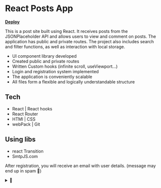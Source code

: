 # React Posts App                       
[__Deploy__](https://ilya-potapow.github.io/blog-react/)          


This is a post site built using React. It receives posts from the JSONPlaceholder API and allows users to view and comment on posts. The application has public and private routes. The project also includes search and filter functions, as well as interaction with local storage.

- UI component library developed
- Created public and private routes
- Written Custom hooks  (infinite scroll, useViewport...)
- Login and registration system implemented
- The application is conveniently scalable
- All files form a flexible and logically understandable structure

## Tech
- React | React hooks
- React Router
- HTMl | CSS
- webPack | Git

## Using libs
- react Transition
- SmtpJS.com

After registration, you will receive an email with user details. (message may end up in spam 👀)
<details>
  <summary>🤔</summary>
  You can also log in as: 
   user | user
</details>



